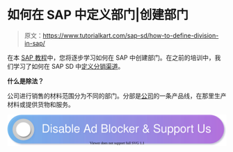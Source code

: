 # 如何在 SAP 中定义部门|创建部门

> 原文：<https://www.tutorialkart.com/sap-sd/how-to-define-division-in-sap/>

在本 [SAP 教程](https://www.tutorialkart.com/sap-tutorials/)中，您将逐步学习如何在 SAP 中创建部门。在之前的培训中，我们学习了如何在 SAP SD 中[定义分销渠道](https://www.tutorialkart.com/sap-sd/define-distribution-channel-in-sap/)。

**什么是除法？**

公司进行销售的材料范围分为不同的部门。分部是[公司](https://www.tutorialkart.com/sap-fico/define-company-in-sap-group-company/)的一条产品线，在那里生产材料或提供货物和服务。

[![](img/925da31b32d6bc3827932f6c8afb11bb.png)](https://www.tutorialkart.com/)